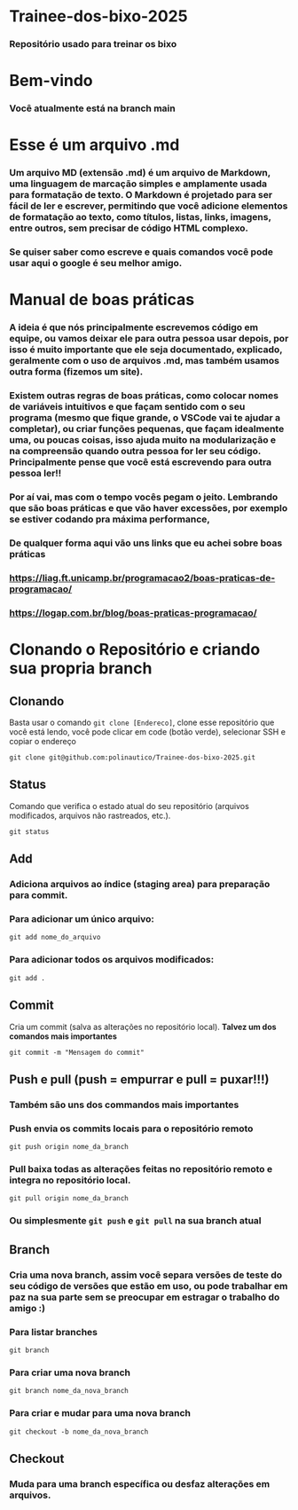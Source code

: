 # Trainee-dos-bixo-2025
### Repositório usado para treinar os bixo

# Bem-vindo
### Você atualmente está na branch main

# Esse é um arquivo .md
### Um arquivo MD (extensão .md) é um arquivo de Markdown, uma linguagem de marcação simples e amplamente usada para formatação de texto. O Markdown é projetado para ser fácil de ler e escrever, permitindo que você adicione elementos de formatação ao texto, como títulos, listas, links, imagens, entre outros, sem precisar de código HTML complexo.
### Se quiser saber como escreve e quais comandos você pode usar aqui o google é seu melhor amigo.

# Manual de boas práticas
### A ideia é que nós principalmente escrevemos código em equipe, ou vamos deixar ele para outra pessoa usar depois, por isso é muito importante que ele seja documentado, explicado, geralmente com o uso de arquivos .md, mas também usamos outra forma (fizemos um site).
### Existem outras regras de boas práticas, como colocar nomes de variáveis intuitivos e que façam sentido com o seu programa (mesmo que fique grande, o VSCode vai te ajudar a completar), ou criar funções pequenas, que façam idealmente uma, ou poucas coisas, isso ajuda muito na modularização e na compreensão quando outra pessoa for ler seu código. Principalmente pense que você está escrevendo para outra pessoa ler!!
### Por aí vai, mas com o tempo vocês pegam o jeito. Lembrando que são boas práticas e que vão haver excessões, por exemplo se estiver codando pra máxima performance,
### De qualquer forma aqui vão uns links que eu achei sobre boas práticas
### https://liag.ft.unicamp.br/programacao2/boas-praticas-de-programacao/
### https://logap.com.br/blog/boas-praticas-programacao/

# Clonando o Repositório e criando sua propria branch
## Clonando
Basta usar o comando `git clone [Endereco]`, clone esse repositório que você está lendo, você pode clicar em code (botão verde), selecionar SSH e copiar o endereço
```
git clone git@github.com:polinautico/Trainee-dos-bixo-2025.git
```

## Status
Comando que verifica o estado atual do seu repositório (arquivos modificados, arquivos não rastreados, etc.).
```
git status
```

## Add
### Adiciona arquivos ao índice (staging area) para preparação para commit.
### Para adicionar um único arquivo:
```
git add nome_do_arquivo
```
### Para adicionar todos os arquivos modificados:
```
git add .
```
## Commit
Cria um commit (salva as alterações no repositório local). **Talvez um dos comandos mais importantes**
```
git commit -m "Mensagem do commit"
```

## Push e pull (push = empurrar e pull = puxar!!!)
### Também são uns dos commandos mais importantes
### Push envia os commits locais para o repositório remoto
```
git push origin nome_da_branch
```

### Pull baixa todas as alterações feitas no repositório remoto e integra no repositório local.
```
git pull origin nome_da_branch
```

### Ou simplesmente `git push` e `git pull` na sua branch atual

## Branch
### Cria uma nova branch, assim você separa versões de teste do seu código de versões que estão em uso, ou pode trabalhar em paz na sua parte sem se preocupar em estragar o trabalho do amigo :)
### Para listar branches 
```
git branch
```
### Para criar uma nova branch
```
git branch nome_da_nova_branch
```
### Para criar e mudar para uma nova branch
```
git checkout -b nome_da_nova_branch
```

## Checkout 
### Muda para uma branch específica ou desfaz alterações em arquivos.






